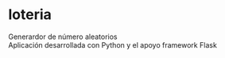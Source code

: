 # loteria
Generardor de número aleatorios <br/>
Aplicación desarrollada con Python y el apoyo framework Flask


